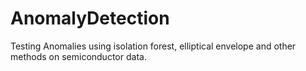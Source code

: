 # AnomalyDetection

Testing Anomalies using isolation forest, elliptical envelope and other methods on semiconductor data.
